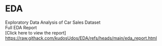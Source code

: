 # EDA
Exploratory Data Analysis of Car Sales Dataset<br>
Full EDA Report<br>
[Click here to view the report]<br>
https://raw.githack.com/kudosUdos/EDA/refs/heads/main/eda_report.html

